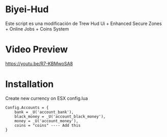 # Biyei-Hud
Este script es una modificación de Trew Hud Ui + Enhanced Secure Zones + Online Jobs + Coins System

# Video Preview
https://youtu.be/R7-KBMwoSA8

# Installation
Create new currency on ESX config.lua
```
Config.Accounts = {
	bank = _U('account_bank'),
	black_money = _U('account_black_money'),
	money = _U('account_money'),
	coins = "coins" ---- Add this
}
```
